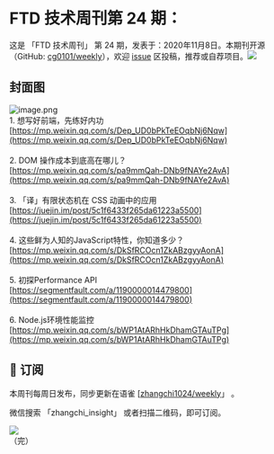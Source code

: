 # FTD 技术周刊第 24 期：
这是 「FTD 技术周刊」 第 24 期，发表于：2020年11月8日。本期刊开源（GitHub: [cg0101/weekly](https://github.com/cg0101/weekly)），欢迎 [issue](https://github.com/cg0101/weekly/issues) 区投稿，推荐或自荐项目。![](https://visitor-badge.glitch.me/badge?page_id=cg0101.weekly) <a href="https://www.linkedin.com/in/%E9%A9%B0-%E5%BC%A0-60669710a/">
        </a>
## 封面图


![image.png](https://cdn.nlark.com/yuque/0/2020/png/132503/1605587152441-8421df8e-291b-4036-9705-c9577674b306.png#height=811&id=fPiqY&margin=%5Bobject%20Object%5D&name=image.png&originHeight=811&originWidth=1080&originalType=binary&size=2728482&status=done&style=none&width=1080)<br />1. 想写好前端，先练好内功<br />[https://mp.weixin.qq.com/s/Dep_UD0bPkTeEOqbNj6Nqw](https://mp.weixin.qq.com/s/Dep_UD0bPkTeEOqbNj6Nqw)<br />
<br />2. DOM 操作成本到底高在哪儿？<br />[https://mp.weixin.qq.com/s/pa9mmQah-DNb9fNAYe2AvA](https://mp.weixin.qq.com/s/pa9mmQah-DNb9fNAYe2AvA)<br />
<br />3. 「译」有限状态机在 CSS 动画中的应用<br />[https://juejin.im/post/5c1f6433f265da61223a5500](https://juejin.im/post/5c1f6433f265da61223a5500)<br />
<br />4. 这些鲜为人知的JavaScript特性，你知道多少？<br />[https://mp.weixin.qq.com/s/DkSfRCOcn1ZkABzgyyAonA](https://mp.weixin.qq.com/s/DkSfRCOcn1ZkABzgyyAonA)<br />
<br />5. 初探Performance API<br />[https://segmentfault.com/a/1190000014479800](https://segmentfault.com/a/1190000014479800)<br />
<br />6. Node.js环境性能监控<br />[https://mp.weixin.qq.com/s/bWP1AtARhHkDhamGTAuTPg](https://mp.weixin.qq.com/s/bWP1AtARhHkDhamGTAuTPg)



## 📅 订阅
本周刊每周日发布，同步更新在语雀 [[zhangchi1024/weekly](https://www.yuque.com/zhangchi1024/weekly)」 。


微信搜索 「zhangchi_insight」 或者扫描二维码，即可订阅。
<div align="left"> <img src="https://cdn.nlark.com/yuque/0/2021/jpeg/132503/1640750963398-e8538e9e-6b96-46f7-abff-c93b56bdd377.jpeg?x-oss-process=image%2Fwatermark%2Ctype_d3F5LW1pY3JvaGVp%2Csize_36%2Ctext_5byg6amw%2Ccolor_FFFFFF%2Cshadow_50%2Ct_80%2Cg_se%2Cx_10%2Cy_10%2Fresize%2Cw_426%2Climit_0" ></div>    
    （完）